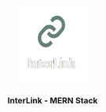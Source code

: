 <h1 align="center">
	<img alt="Discord logo" src="https://github.com/atthmew/interlink-mern/blob/main/frontend/screenshots/logo.png" height="150px" width="150px" />
</h1>

<h3 align="center">
  InterLink - MERN Stack 
</h3>
